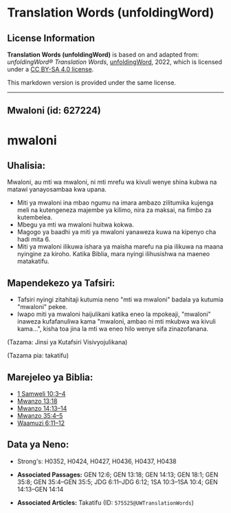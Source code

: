 # Translation Words (unfoldingWord)

## License Information

**Translation Words (unfoldingWord)** is based on and adapted from: _unfoldingWord® Translation Words_, [unfoldingWord](https://unfoldingword.org/utw), 2022, which is licensed under a [CC BY-SA 4.0 license](https://creativecommons.org/licenses/by-sa/4.0/legalcode.en).

This markdown version is provided under the same license.



--------------------------------

## Mwaloni (id: 627224)

mwaloni
=======

Uhalisia:
---------

Mwaloni, au mti wa mwaloni, ni mti mrefu wa kivuli wenye shina kubwa na matawi yanayosambaa kwa upana.

* Miti ya mwaloni ina mbao ngumu na imara ambazo zilitumika kujenga meli na kutengeneza majembe ya kilimo, nira za maksai, na fimbo za kutembelea.
* Mbegu ya mti wa mwaloni huitwa kokwa.
* Magogo ya baadhi ya miti ya mwaloni yanaweza kuwa na kipenyo cha hadi mita 6\.
* Miti ya mwaloni ilikuwa ishara ya maisha marefu na pia ilikuwa na maana nyingine za kiroho. Katika Biblia, mara nyingi ilihusishwa na maeneo matakatifu.

Mapendekezo ya Tafsiri:
-----------------------

* Tafsiri nyingi zitahitaji kutumia neno "mti wa mwaloni" badala ya kutumia "mwaloni" pekee.
* Iwapo miti ya mwaloni haijulikani katika eneo la mpokeaji, "mwaloni" inaweza kufafanuliwa kama "mwaloni, ambao ni mti mkubwa wa kivuli kama...", kisha toa jina la mti wa eneo hilo wenye sifa zinazofanana.

(Tazama: Jinsi ya Kutafsiri Visivyojulikana)

(Tazama pia: takatifu)

Marejeleo ya Biblia:
--------------------

* [1 Samweli 10:3–4](https://ref.ly/1Sam10:3-1Sam10:4)
* [Mwanzo 13:18](https://ref.ly/Gen13:18)
* [Mwanzo 14:13–14](https://ref.ly/Gen14:13-Gen14:14)
* [Mwanzo 35:4–5](https://ref.ly/Gen35:4-Gen35:5)
* [Waamuzi 6:11–12](https://ref.ly/Judg6:11-Judg6:12)

Data ya Neno:
-------------

* Strong's: H0352, H0424, H0427, H0436, H0437, H0438

* **Associated Passages:** GEN 12:6; GEN 13:18; GEN 14:13; GEN 18:1; GEN 35:8; GEN 35:4–GEN 35:5; JDG 6:11–JDG 6:12; 1SA 10:3–1SA 10:4; GEN 14:13–GEN 14:14
* **Associated Articles:** Takatifu (ID: `575525@UWTranslationWords`)


